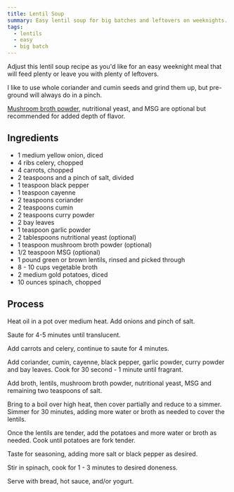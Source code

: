 ```yaml
---
title: Lentil Soup
summary: Easy lentil soup for big batches and leftovers on weeknights.
tags:
  - lentils
  - easy
  - big batch
---
```


Adjust this lentil soup recipe as you'd like for an easy weeknight meal that will feed plenty or leave you with plenty of leftovers.

I like to use whole coriander and cumin seeds and grind them up, but pre-ground will always do in a pinch.

[Mushroom broth powder](https://www.amazon.com/Totole-Granulated-Mushroom-Bouillon-Pack/dp/B007IA2D78), nutritional yeast, and MSG are optional but recommended for added depth of flavor.

## Ingredients

- 1 medium yellow onion, diced
- 4 ribs celery, chopped
- 4 carrots, chopped
- 2 teaspoons and a pinch of salt, divided
- 1 teaspoon black pepper
- 1 teaspoon cayenne
- 2 teaspoons coriander
- 2 teaspoons cumin
- 2 teaspoons curry powder
- 2 bay leaves
- 1 teaspoon garlic powder
- 2 tablespoons nutritional yeast (optional)
- 1 teaspoon mushroom broth powder (optional)
- 1/2 teaspoon MSG (optional)
- 1 pound green or brown lentils, rinsed and picked through
- 8 - 10 cups vegetable broth
- 2 medium gold potatoes, diced
- 10 ounces spinach, chopped

## Process

Heat oil in a pot over medium heat. Add onions and pinch of salt.

Saute for 4-5 minutes until translucent.

Add carrots and celery, continue to saute for 4 minutes.

Add coriander, cumin, cayenne, black pepper, garlic powder, curry powder and bay leaves. Cook for 30 second - 1 minute until fragrant.

Add broth, lentils, mushroom broth powder, nutritional yeast, MSG and remaining two teaspoons of salt.

Bring to a boil over high heat, then cover partially and reduce to a simmer. Simmer for 30 minutes, adding more water or broth as needed to cover the lentils.

Once the lentils are tender, add the potatoes and more water or broth as needed. Cook until potatoes are fork tender.

Taste for seasoning, adding more salt or black pepper as desired.

Stir in spinach, cook for 1 - 3 minutes to desired doneness.

Serve with bread, hot sauce, and/or yogurt.
